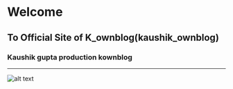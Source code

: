 # Welcome 
## To Official Site of K_ownblog(kaushik_ownblog)
### Kaushik gupta production kownblog
---

![alt text](https://kownblog.github.io/images/we.jpg "Logo Title Text 1")

